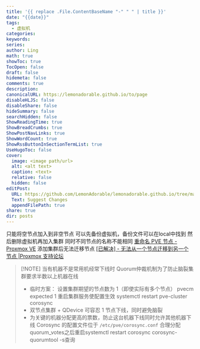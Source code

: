 ```yaml
---
title: '{{ replace .File.ContentBaseName "-" " " | title }}'
date: "{{date}}"
tags:
  - 虚拟机
categories: 
keywords: 
series: 
author: Ling
math: true
showToc: true
TocOpen: false
draft: false
hidemeta: false
comments: true
description: 
canonicalURL: https://lemonadorable.github.io/to/page
disableHLJS: false
disableShare: false
hideSummary: false
searchHidden: false
ShowReadingTime: true
ShowBreadCrumbs: true
ShowPostNavLinks: true
ShowWordCount: true
ShowRssButtonInSectionTermList: true
UseHugoToc: false
cover:
  image: <image path/url>
  alt: <alt text>
  caption: <text>
  relative: false
  hidden: false
editPost:
  URL: https://github.com/LemonAdorable/lemonadorable.github.io/tree/master/content
  Text: Suggest Changes
  appendFilePath: true
share: true
dir: posts
---
```


只能将空节点加入到非空节点
可以先备份虚拟机，备份文件可以在local中找到
然后删除虚拟机再加入集群
同时不同节点的名称不能相同
[重命名 PVE 节点 - Proxmox VE](https://pve.proxmox.com/wiki/Renaming_a_PVE_node)
添加集群后无法迁移节点
[[已解决] - 无法从一个节点迁移到另一个节点 |Proxmox 支持论坛](https://forum.proxmox.com/threads/cannot-migrate-from-one-node-to-another.60431/)

> [!NOTE] 当有机器不是常用机经常下线时
> Quorum仲裁机制为了防止脑裂集群要求半数以上机器在线
> - 临时方案：
> 设置集群期望的节点数为 1（即使实际有多个节点）
> pvecm expected 1
> 重启集群服务使配置生效
> systemctl restart pve-cluster corosync
> - 双节点集群 + QDevice 可容忍 1 节点下线，同时避免脑裂
> - 为关键的机器分配更高的票数，防止这台机器下线同时允许其他机器下线
> Corosync 的配置文件位于 `/etc/pve/corosync.conf`
> 合理分配quorum_votes之后重启systemctl restart corosync
> corosync-quorumtool -s查询
